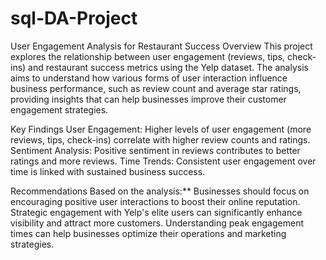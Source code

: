 # sql-DA-Project
User Engagement Analysis for Restaurant Success Overview This project explores the relationship between user engagement (reviews, tips, check-ins) and restaurant success metrics using the Yelp dataset. The analysis aims to understand how various forms of user interaction influence business performance, such as review count and average star ratings, providing insights that can help businesses improve their customer engagement strategies.

Key Findings User Engagement: Higher levels of user engagement (more reviews, tips, check-ins) correlate with higher review counts and ratings. Sentiment Analysis: Positive sentiment in reviews contributes to better ratings and more reviews. Time Trends: Consistent user engagement over time is linked with sustained business success.  

Recommendations
Based on the analysis:**
Businesses should focus on encouraging positive user interactions to boost their online reputation. Strategic engagement with Yelp's elite users can significantly enhance visibility and attract more customers. Understanding peak engagement times can help businesses optimize their operations and marketing strategies.
